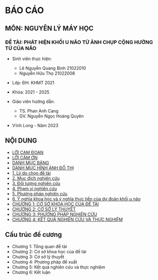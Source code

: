 # BÁO CÁO
## MÔN: NGUYÊN LÝ MÁY HỌC
### ĐỀ TÀI: PHÁT HIỆN KHỐI U NÃO TỪ ẢNH CHỤP CỘNG HƯỞNG TỪ CỦA NÃO

- Sinh viên thực hiện:		
    - Lê Nguyễn Quang Bình	21022010
    - Nguyễn Hữu Thọ	21022008
- Lớp: ĐH. KHMT 2021	
- Khóa: 2021 - 2025	
		
- Giáo viên hướng dẫn:	
    - TS. Phan Anh Cang	
    - GV. Nguyễn Ngọc Hoàng Quyên

- Vĩnh Long - Năm 2023

## NỘI DUNG

- [LỜI CAM ĐOAN](#lời-cam-đoan)
- [LỜI CẢM ƠN](#lời-cảm-ơn)
- [DANH MỤC BẢNG](#danh-mục-bảng)
- [DANH MỤC HÌNH ẢNH ĐỒ THỊ](#danh-mục-hình-ảnh-đồ-thị)
- [1. Lý do chọn đề tài](#1-lý-do-chọn-đề-tài)
- [2. Mục đích nghiên cứu](#2-mục-đích-nghiên-cứu)
- [3. Đối tượng nghiên cứu](#3-đối-tượng-nghiên-cứu)
- [4. Phạm vi nghiên cứu](#4-phạm-vi-nghiên-cứu)
- [5. Phương pháp nghiên cứu](#5-phương-pháp-nghiên-cứu)
- [6. Ý nghĩa khoa học và ý nghĩa thực tiển của dự đoán khối u não](#6-ý-nghĩa-khoa-học-và-ý-nghĩa-thực-tiển-của-dự-đoán-khối-u-não)
- [CHƯƠNG 1: CƠ SỞ KHOA HỌC CỦA ĐỀ TÀI](#chương-1-cơ-sở-khoa-học-của-đề-tài)
- [CHƯƠNG 2: CƠ SỞ LÝ THUYẾT](#chương-2-cơ-sở-lý-thuyết)
- [CHƯƠNG 3: PHƯƠNG PHÁP NGHIÊN CỨU](#chương-3-phương-pháp-nghiên-cứu)
- [CHƯƠNG 4: KẾT QUẢ NGHIÊN CỨU VÀ THỰC NGHIỆM](#chương4-kết-quả-nghiên-cứu-và-thực-nghiệm)

## Cấu trúc đề cương
- Chương 1: Tổng quan đề tài
- Chương 2: Cơ sở khoa học của đề tài
- Chương 3: Cơ sở lý thuyết
- Chương 4: Phương pháp đề xuất
- Chương 5: Kết quả nghiên cứu và thực nghiệm
- Chương 6: Kết luận
